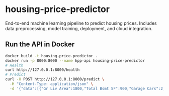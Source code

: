# housing-price-predictor
End-to-end machine learning pipeline to predict housing prices. Includes data preprocessing, model training, deployment, and cloud integration.

## Run the API in Docker
```bash
docker build -t housing-price-predictor .
docker run -p 8000:8000 --name hpp-api housing-price-predictor
# Health
curl http://127.0.0.1:8000/health
# Predict
curl -X POST http://127.0.0.1:8000/predict \
  -H "Content-Type: application/json" \
  -d '{"data":[{"Gr Liv Area":1800,"Total Bsmt SF":900,"Garage Cars":2,"Overall Qual":7,"Year Built":2005,"Yr Sold":2010}]}'